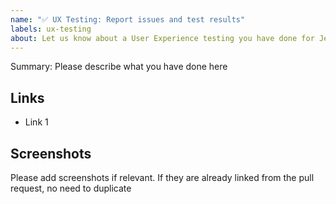 ```yaml
---
name: "✅ UX Testing: Report issues and test results"
labels: ux-testing
about: Let us know about a User Experience testing you have done for Jenkins UI and User Documentation. We will move issues to proper locations later.
---
```


Summary: Please describe what you have done here

## Links 

<!-- Link the related pull requests, reported issues, documentation pages and other materials. -->

* Link 1

## Screenshots

Please add screenshots if relevant.
If they are already linked from the pull request, no need to duplicate
